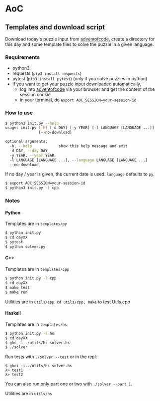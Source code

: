 # AoC

## Templates and download script

Download today's puzzle input from [adventofcode](https://adventofcode.com), create a directory for this day and some template files to solve the puzzle in a given language.

### Requirements
 - python3
 - requests (`pip3 install requests`)
 - pytest (`pip3 install pytest`) (only if you solve puzzles in python)
 - if you want to get your puzzle input downloaded automatically,
    - log into [adventofcode](https://adventofcode.com) via your browser and get the content of the session cookie
    - in your terminal, do `export AOC_SESSION=your-session-id`

### How to use

```bash
$ python3 init.py --help
usage: init.py [-h] [-d DAY] [-y YEAR] [-l LANGUAGE [LANGUAGE ...]]
               [--no-download]

optional arguments:
  -h, --help            show this help message and exit
  -d DAY, --day DAY
  -y YEAR, --year YEAR
  -l LANGUAGE [LANGUAGE ...], --language LANGUAGE [LANGUAGE ...]
  --no-download
```

If no day / year is given, the current date is used. `language` defaults to `py`.
```bash
$ export AOC_SESSION=your-session-id
$ python3 init.py -l cpp
```

### Notes

#### Python
Templates are in `templates/py`

```bash
$ python init.py
$ cd dayXX
$ pytest
$ python solver.py
```

#### C++
Templates are in `templates/cpp`

```bash
$ python init.py -l cpp
$ cd dayXX
$ make test
$ make run
```

Utilities are in `utils/cpp`. `cd utils/cpp; make` to test Utils.cpp


#### Haskell
Templates are in `templates/hs`

```bash
$ python init.py -l hs
$ cd dayXX
$ ghc -i../utils/hs solver.hs
$ ./solver
```

Run tests with `./solver --test` or in the repl:
```
$ ghci -i../utils/hs solver.hs
λ> test1
λ> test2
```

You can also run only part one or two with `./solver --part 1`.

Utilities are in `utils/hs`
